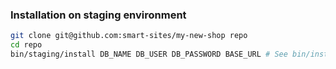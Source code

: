 ### Installation on staging environment

```bash
git clone git@github.com:smart-sites/my-new-shop repo
cd repo
bin/staging/install DB_NAME DB_USER DB_PASSWORD BASE_URL # See bin/install-magento for documentation
```  

